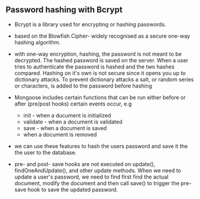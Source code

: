## Password hashing with Bcrypt

 * Bcrypt is a library used for encrypting or hashing passwords.
 * based on the Blowfish Cipher- widely recognised as a secure one-way hashing algorithm.
 * with one-way encryption, hashing, the password is not meant to be decrypted. The hashed password is saved on the server. When a user tries to authenticate the password is hashed and the two hashes compared. Hashing on it's own is not secure since it opens you up to dictionary attacks. To prevent dictionary attacks a salt, or random series or characters, is added to the password before hashing
 
 * Mongoose includes certain functions that can be run either before or after (pre/post hooks) certain events occur, e.g 
    * init - when a ducument is initialized
    * validate - when a document is validated
    * save - when a document is saved
    * when a document is removed
    
 * we can use these features to hash the users password and save it the the user to the database.
 * pre- and post- save hooks are not executed on update(), findOneAndUpdate(), and other update methods. When we need to update a user's password, we need to find first find the actual document, modify the document and then call save() to trigger the pre-save hook to save the updated password.